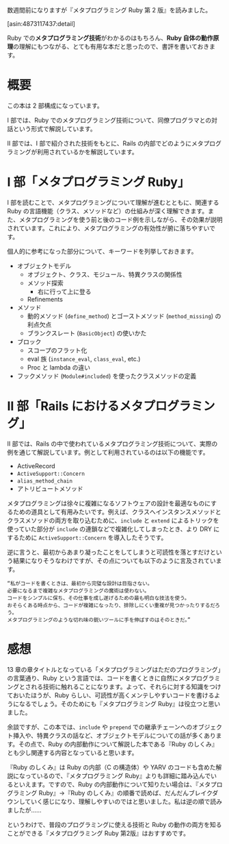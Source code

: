 <!-- 『メタプログラミング Ruby 第 2 版』を読んだ -->

数週間前になりますが『メタプログラミング Ruby 第 2 版』を読みました。

[asin:4873117437:detail]

Ruby での**メタプログラミング技術**がわかるのはもちろん、**Ruby 自体の動作原理**の理解にもつながる、とても有用な本だと思ったので、書評を書いておきます。

<!-- more -->

# 概要

この本は 2 部構成になっています。

I 部では、Ruby でのメタプログラミング技術について、同僚プログラマとの対話という形式で解説しています。

II 部では、I 部で紹介された技術をもとに、Rails の内部でどのようにメタプログラミングが利用されているかを解説しています。

# I 部「メタプログラミング Ruby」

I 部を読むことで、メタプログラミングについて理解が進むとともに、関連する Ruby の言語機能（クラス、メソッドなど）の仕組みが深く理解できます。また、メタプログラミングを使う前と後のコード例を示しながら、その効果が説明されています。これにより、メタプログラミングの有効性が腑に落ちやすいです。

個人的に参考になった部分について、キーワードを列挙しておきます。

- オブジェクトモデル
  - オブジェクト、クラス、モジュール、特異クラスの関係性
  - メソッド探索
    - 右に行って上に登る
  - Refinements
- メソッド
  - 動的メソッド (`define_method`) とゴーストメソッド (`method_missing`) の利点欠点
  - ブランクスレート (`BasicObject`) の使いかた
- ブロック
  - スコープのフラット化
  - eval 族 (`instance_eval`, `class_eval`, etc.)
  - Proc と lambda の違い
- フックメソッド (`Module#included`) を使ったクラスメソッドの定義

# II 部「Rails におけるメタプログラミング」

II 部では、Rails の中で使われているメタプログラミング技術について、実際の例を通じて解説しています。例として利用されているのは以下の機能です。

- ActiveRecord
- `ActiveSupport::Concern`
- `alias_method_chain`
- アトリビュートメソッド

メタプログラミングは徐々に複雑になるソフトウェアの設計を最適なものにするための道具として有用みたいです。例えば、クラスへインスタンスメソッドとクラスメソッドの両方を取り込むために、`include` と `extend` によるトリックを使っていた部分が `include` の連鎖などで複雑化してしまったとき、より DRY にするために `ActiveSupport::Concern` を導入したそうです。

逆に言うと、最初からあまり凝ったことをしてしまうと可読性を落とすだけという結果になりそうなわけですが、その点についても以下のように言及されています。

    “私がコードを書くときは、最初から完璧な設計は目指さない。
    必要になるまで複雑なメタプログラミングの魔術は使わない。
    コードをシンプルに保ち、その仕事を成し遂げるための最も明白な技法を使う。
    おそらくある時点から、コードが複雑になったり、排除しにくい重複が見つかったりするだろう。
    メタプログラミングのような切れ味の鋭いツールに手を伸ばすのはそのときだ。”

# 感想

13 章の章タイトルとなっている「メタプログラミングはただのプログラミング」の言葉通り、Ruby という言語では、コードを書くときに自然にメタプログラミングとされる技術に触れることになります。よって、それらに対する知識をつけておいたほうが、Ruby らしい、可読性が高くメンテしやすいコードを書けるようになるでしょう。そのためにも『メタプログラミング Ruby』は役立つと思いました。

余談ですが、この本では、`include` や `prepend` での継承チェーンへのオブジェクト挿入や、特異クラスの話など、オブジェクトモデルについての話が多くあります。その点で、Ruby の内部動作について解説した本である『Ruby のしくみ』とも少し関連する内容となっていると思います。

『Ruby のしくみ』は Ruby の内部（C の構造体）や YARV のコードも含めた解説になっているので、『メタプログラミング Ruby』よりも詳細に踏み込んでいるといえます。ですので、Ruby の内部動作について知りたい場合は、『メタプログラミング Ruby』→『Ruby のしくみ』の順番で読めば、だんだんブレイクダウンしていく感じになり、理解しやすいのではと思いました。私は逆の順で読みましたが……

というわけで、普段のプログラミングに使える技術と Ruby の動作の両方を知ることができる『メタプログラミング Ruby 第2版』はおすすめです。
